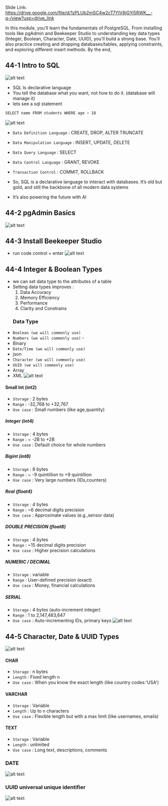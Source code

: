 
Slide Link: https://drive.google.com/file/d/1zPLUb2mSC4w2cT7YIV8jGYi5RWK__-q-/view?usp=drive_link

In this module, you’ll learn the fundamentals of PostgreSQL. From installing tools like pgAdmin and Beekeeper Studio to understanding key data types (Integer, Boolean, Character, Date, UUID), you’ll build a strong base. You’ll also practice creating and dropping databases/tables, applying constraints, and exploring different insert methods.
By the end,
## 44-1 Intro to SQL
![alt text](image.png)
- SQL Is declarative language
- You tell the database what you want, not how to do it. (database will manage it)
- lets see a sql statement
```bash
SELECT name FROM students WHERE age > 18 
```
![alt text](image-1.png)
- `Data Definition Language` :  CREATE, DROP, ALTER TRUNCATE
- `Data Manipulation Language` : INSERT, UPDATE, DELETE
- `Data Query Language` : SELECT
- `Data Control Language` : GRANT, REVOKE
- `Transaction Control` : COMMIT, ROLLBACK

- So, SQL is a declarative language to interact with databases. It’s old but gold, and still the backbone of all modern data systems
- It’s also powering the future with AI
## 44-2 pgAdmin Basics
![alt text](image-2.png)
## 44-3 Install Beekeeper Studio
 - run code control + enter
![alt text](image-3.png)
## 44-4 Integer & Boolean Types
- we can set data type to the attributes of a table 
- Setting data types improves :
    1. Data Accuracy
    2. Memory Efficiency
    3. Performance 
    4. Clarity and Constrains  
    ### Data Type
- `Boolean (we will commonly use)` 
- `Numbers (we will commonly use)` - 
- Binary 
- `Date/Time (we will commonly use)`
- json
- `Character (we will commonly use)`
- `UUID (we will commonly use)`
- Array 
- XML
![alt text](image-4.png)

#### Small Int (int2)
- `Storage` : 2 bytes 
- `Range` : -32,768 to +32,767
- `Use case` : Small numbers (like age,quantity)

##### Integer (int4)
- `Storage` : 4 bytes 
- `Range` : ~ -2B to +2B
- `Use case` : Default choice for whole numbers

##### Bigint (int8)
- `Storage` : 8 bytes 
- `Range` : ~ -9 quintillion to +9 quintillion
- `Use case` : Very large numbers (IDs,counters)


##### Real (float4)
- `Storage` : 4 bytes
- `Range` : ~6 decimal digits precision
- `Use case` : Approximate values (e.g.,sensor data)

##### DOUBLE PRECISION (float8)
- `Storage` : 4 bytes
- `Range` : ~15 decimal digits precision
- `Use case` : Higher precision calculations

##### NUMERIC / DECIMAL
- `Storage` : variable
- `Range` : User-defined precision (exact)
- `Use case` : Money, financial calculations

##### SERIAL
- `Storage` : 4 bytes (auto-increment integer)
- `Range` : 1 to 2,147,483,647
- `Use case` : Auto-incrementing IDs, primary keys
![alt text](image-5.png)

## 44-5 Character, Date & UUID Types
![alt text](image-6.png)
#### CHAR

- `Storage` : n bytes
- `Length` : Fixed length n
- `Use case` : When you know the exact length (like country codes:'USA')

#### VARCHAR

- `Storage` : Variable
- `Length` : Up to n characters
- `Use case` : Flexible length but with a max limit (like usernames, emails)

#### TEXT

- `Storage` : Variable
- `Length` : unlimited
- `Use case` : Long text, descriptions, comments
### DATE 
![alt text](image-7.png)
### UUID universal unique identifier
![alt text](image-8.png)